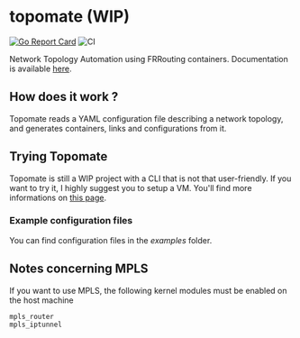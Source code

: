 # topomate (WIP)

[![Go Report Card](https://goreportcard.com/badge/github.com/rahveiz/topomate)](https://goreportcard.com/report/github.com/rahveiz/topomate)
![CI](https://github.com/rahveiz/topomate/workflows/CI/badge.svg)

Network Topology Automation using FRRouting containers.
Documentation is available [here](https://topomate.github.io/topomate).


## How does it work ?

Topomate reads a YAML configuration file describing a network topology,
and generates containers, links and configurations from it.

## Trying Topomate

Topomate is still a WIP project with a CLI that is not that user-friendly.
If you want to try it, I highly suggest you to setup a VM. You'll find more
informations on [this page](https://github.com/rahveiz/topomate/wiki/Development-VM).

### Example configuration files

You can find configuration files in the *examples* folder.

## Notes concerning MPLS

If you want to use MPLS, the following kernel modules must be enabled on the host machine

```
mpls_router
mpls_iptunnel
```
